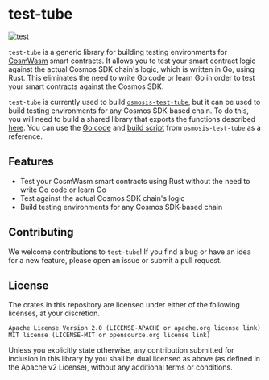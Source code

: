# test-tube

![test](https://github.com/osmosis-labs/test-tube/actions/workflows/test.yml/badge.svg)

`test-tube` is a generic library for building testing environments for [CosmWasm](https://cosmwasm.com/) smart contracts. It allows you to test your smart contract logic against the actual Cosmos SDK chain's logic, which is written in Go, using Rust. This eliminates the need to write Go code or learn Go in order to test your smart contracts against the Cosmos SDK.

`test-tube` is currently used to build [`osmosis-test-tube`](https://github.com/osmosis-labs/test-tube/tree/main/packages/osmosis-test-tube), but it can be used to build testing environments for any Cosmos SDK-based chain. To do this, you will need to build a shared library that exports the functions described [here](https://github.com/osmosis-labs/test-tube/blob/ddae11d003b5d900bdee2026034b9b1d4c33bdb3/packages/test-tube/src/bindings.rs#L211-L241). You can use the [Go code](https://github.com/osmosis-labs/test-tube/tree/main/packages/osmosis-test-tube/libosmosistesttube) and [build script](https://github.com/osmosis-labs/test-tube/blob/main/packages/osmosis-test-tube/build.rs) from `osmosis-test-tube` as a reference.

## Features

- Test your CosmWasm smart contracts using Rust without the need to write Go code or learn Go
- Test against the actual Cosmos SDK chain's logic
- Build testing environments for any Cosmos SDK-based chain

## Contributing

We welcome contributions to `test-tube`! If you find a bug or have an idea for a new feature, please open an issue or submit a pull request.

## License

The crates in this repository are licensed under either of the following licenses, at your discretion.

    Apache License Version 2.0 (LICENSE-APACHE or apache.org license link)
    MIT license (LICENSE-MIT or opensource.org license link)

Unless you explicitly state otherwise, any contribution submitted for inclusion in this library by you shall be dual licensed as above (as defined in the Apache v2 License), without any additional terms or conditions.
